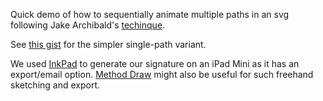 Quick demo of how to sequentially animate multiple paths in an svg following
Jake Archibald's [techinque](http://jakearchibald.com/2013/animated-line-drawing-svg).

See [this gist](http://bl.ocks.org/joyrexus/6925840) for the simpler single-path variant.

We used [InkPad](https://github.com/sprang/Inkpad) to generate our signature on
an iPad Mini as it has an export/email option.  [Method Draw](http://editor.method.ac) might also be useful for such freehand sketching and export.
